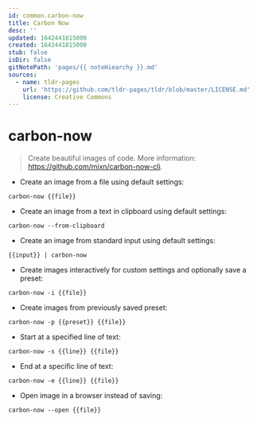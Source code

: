 ```yaml
---
id: common.carbon-now
title: Carbon Now
desc: ''
updated: 1642441815000
created: 1642441815000
stub: false
isDir: false
gitNotePath: 'pages/{{ noteHiearchy }}.md'
sources:
  - name: tldr-pages
    url: 'https://github.com/tldr-pages/tldr/blob/master/LICENSE.md'
    license: Creative Commons
---
```

# carbon-now

> Create beautiful images of code.
> More information: <https://github.com/mixn/carbon-now-cli>.

- Create an image from a file using default settings:

`carbon-now {{file}}`

- Create an image from a text in clipboard using default settings:

`carbon-now --from-clipboard`

- Create an image from standard input using default settings:

`{{input}} | carbon-now`

- Create images interactively for custom settings and optionally save a preset:

`carbon-now -i {{file}}`

- Create images from previously saved preset:

`carbon-now -p {{preset}} {{file}}`

- Start at a specified line of text:

`carbon-now -s {{line}} {{file}}`

- End at a specific line of text:

`carbon-now -e {{line}} {{file}}`

- Open image in a browser instead of saving:

`carbon-now --open {{file}}`


